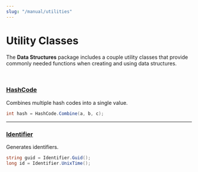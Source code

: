 ```yaml
---
slug: "/manual/utilities"
---
```


# Utility Classes

The **Data Structures** package includes a couple utility classes that provide commonly needed functions when creating and using data structures.

<br/>

### [HashCode](/api/Zigurous.DataStructures/HashCode)

Combines multiple hash codes into a single value.

```csharp
int hash = HashCode.Combine(a, b, c);
```

<hr/>

### [Identifier](/api/Zigurous.DataStructures/Identifier)

Generates identifiers.

```csharp
string guid = Identifier.Guid();
long id = Identifier.UnixTime();
```
